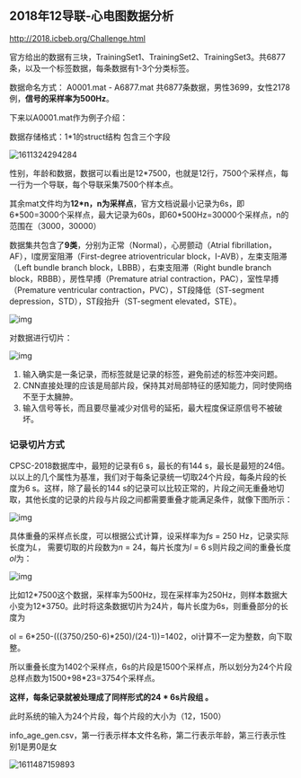 ## 																																						2018年12导联-心电图数据分析

http://2018.icbeb.org/Challenge.html

官方给出的数据有三块，TrainingSet1、TrainingSet2、TrainingSet3。共6877条，以及一个标签数据，每条数据有1-3个分类标签。

数据命名方式： A0001.mat - A6877.mat 共6877条数据，男性3699，女性2178例，**信号的采样率为500Hz**。

下来以A0001.mat作为例子介绍：

数据存储格式：1*1的struct结构 包含三个字段

![1611324294284](C:\Users\13018\AppData\Roaming\Typora\typora-user-images\1611324294284.png)

性别，年龄和数据，数据可以看出是12*7500，也就是12行，7500个采样点，每一行为一个导联，每个导联采集7500个样本点。

其余mat文件均为**12\*n，n为采样点**，官方文档说最小记录为6s，即6*500=3000个采样点，最大记录为60s，即60\*500Hz=30000个采样点，n的范围在（3000，30000）

 数据集共包含了**9类**，分别为正常（Normal），心房颤动（Atrial fibrillation，AF），I度房室阻滞（First-degree atrioventricular block，I-AVB），左束支阻滞（Left bundle branch block，LBBB），右束支阻滞（Right bundle branch block，RBBB），房性早搏（Premature atrial contraction，PAC），室性早搏（Premature ventricular contraction，PVC），ST段降低（ST-segment depression，STD），ST段抬升（ST-segment elevated，STE）。 

![img](https://img-blog.csdnimg.cn/20181231234234547.png?x-oss-process=image/watermark,type_ZmFuZ3poZW5naGVpdGk,shadow_10,text_aHR0cHM6Ly9ibG9nLmNzZG4ubmV0L3FxXzE1NzQ2ODc5,size_16,color_FFFFFF,t_70) 

对数据进行切片：

 ![img](https://img-blog.csdnimg.cn/201812312347367.png?x-oss-process=image/watermark,type_ZmFuZ3poZW5naGVpdGk,shadow_10,text_aHR0cHM6Ly9ibG9nLmNzZG4ubmV0L3FxXzE1NzQ2ODc5,size_16,color_FFFFFF,t_70) 

1. 输入确实是一条记录，而标签就是记录的标签，避免前述的标签冲突问题。
2. CNN直接处理的应该是局部片段，保持其对局部特征的感知能力，同时使网络不至于太臃肿。
3. 输入信号等长，而且要尽量减少对信号的延拓，最大程度保证原信号不被破坏。

### 记录切片方式

CPSC-2018数据库中，最短的记录有6 s，最长的有144 s，最长是最短的24倍。以以上的几个属性为基准，我们对于每条记录统一切取24个片段，每条片段的长度为6 s。这样，除了最长的144 s的记录可以比较正常的，片段之间无重叠地切取，其他长度的记录的片段与片段之间都需要重叠才能满足条件，就像下图所示：

 ![img](https://img-blog.csdnimg.cn/20181231234858381.png?x-oss-process=image/watermark,type_ZmFuZ3poZW5naGVpdGk,shadow_10,text_aHR0cHM6Ly9ibG9nLmNzZG4ubmV0L3FxXzE1NzQ2ODc5,size_16,color_FFFFFF,t_70) 

具体重叠的采样点长度，可以根据公式计算，设采样率为*fs* = 250 Hz，记录实际长度为*L*， 需要切取的片段数为*n* = 24，每片长度为*l* = 6 s则片段之间的重叠长度*ol*为：

![img](https://img-blog.csdnimg.cn/20181231235058876.PNG)

比如12\*7500这个数据，采样率为500Hz，现在采样率为250Hz，则样本数据大小变为12\*3750。此时将这条数据切片为24片，每片长度为6s，则重叠部分的长度为

ol = 6\*250-(((3750/250-6)\*250)/(24-1))=1402，ol计算不一定为整数，向下取整。

所以重叠长度为1402个采样点，6s的片段是1500个采样点，所以划分为24个片段总样点数为1500+98\*23=3754个采样点。

 **这样，每条记录就被处理成了同样形式的24 * 6s片段组 。**

此时系统的输入为24个片段，每个片段的大小为（12，1500）

info_age_gen.csv，第一行表示样本文件名称，第二行表示年龄，第三行表示性别1是男0是女

![1611487159893](C:\Users\13018\AppData\Roaming\Typora\typora-user-images\1611487159893.png)

